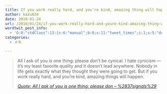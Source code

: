 ```yaml
---
title: If you work really hard, and you’re kind, amazing thing will happen.
author: kazu634
date: 2010-01-24
url: /2010/01/24/if-you-work-really-hard-and-youre-kind-amazing-thing-will-happen/
wordtwit_post_info:
  - 'O:8:"stdClass":13:{s:6:"manual";b:0;s:11:"tweet_times";i:1;s:5:"delay";i:0;s:7:"enabled";i:1;s:10:"separation";s:2:"60";s:7:"version";s:3:"3.7";s:14:"tweet_template";b:0;s:6:"status";i:2;s:6:"result";a:0:{}s:13:"tweet_counter";i:2;s:13:"tweet_log_ids";a:1:{i:0;i:5073;}s:9:"hash_tags";a:0:{}s:8:"accounts";a:1:{i:0;s:7:"kazu634";}}'
categories:
  - メモ

---
```

<div class="section">
<blockquote title="Quote" cite="http://37signals.com/svn/posts/2117-all-i-ask-of-you-is-one-thing-please-don">
<p>
      All I ask of you is one thing: please don&#8217;t be cynical. I hate cynicism ― it&#8217;s my least favorite quality and it doesn&#8217;t lead anywhere. Nobody in life gets exactly what they thought they were going to get. But if you work really hard, and you&#8217;re kind, amazing things will happen.
</p>
    
<p>
<cite><a href="http://37signals.com/svn/posts/2117-all-i-ask-of-you-is-one-thing-please-don" onclick="__gaTracker('send', 'event', 'outbound-article', 'http://37signals.com/svn/posts/2117-all-i-ask-of-you-is-one-thing-please-don', 'Quote: All I ask of you is one thing: please don &#8211; %2837signals%29');" target="_blank">Quote: All I ask of you is one thing: please don &#8211; %2837signals%29</a></cite>
</p>
</blockquote>
</div>